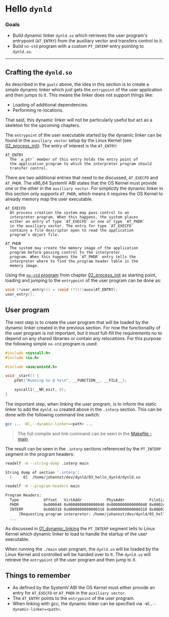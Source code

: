 # Hello `dynld`

### Goals
- Build dynamic linker `dynld.so` which retrieves the user program's
  entrypoint (`AT_ENTRY`) from the auxiliary vector and transfers
  control to it.
- Build `no-std` program with a custom `PT_INTERP` entry pointing to
  `dynld.so`.

---

## Crafting the `dynld.so`

As described in the `goals` above, the idea in this section is to
create a simple dynamic linker which just gets the `entrypoint` of the
user application and then jumps to it. This means the linker does not
support things like:
- Loading of additional dependencies.
- Performing re-locations.

That said, this dynamic linker will not be particularly useful but
act as a skeleton for the upcoming chapters.

The `entrypoint` of the user executable started by the dynamic linker
can be found in the `auxiliary vector` setup by the Linux Kernel (see
[02_process_init](../02_process_init/README.md)).
The entry of interest is the `AT_ENTRY`:
```text
AT_ENTRY
  The `a_ptr` member of this entry holds the entry point of
  the application program to which the interpreter program should
  transfer control.
```

There are two additional entries that need to be discussed,
`AT_EXECFD` and `AT_PHDR`. The x86_64 SystemV ABI states that the OS
Kernel must provide one or the other in the `auxiliary vector`.
For simplicity the dynamic linker in this section only supports
`AT_PHDR`, which means it requires the OS Kernel to already memory map
the user executable.
```text
AT_EXECFD
  At process creation the system may pass control to an
  interpreter program. When this happens, the system places
  either an entry of type `AT_EXECFD` or one of type `AT_PHDR`
  in the auxiliary vector. The entry for type `AT_EXECFD`
  contains a file descriptor open to read the application
  program’s object file.

AT_PHDR
  The system may create the memory image of the application
  program before passing control to the interpreter
  program. When this happens the `AT_PHDR` entry tells the
  interpreter where to find the program header table in the
  memory image.
```

Using the [`no-std` program](../02_process_init/entry.c) from chapter
[02_process_init](../02_process_init) as starting point, loading and
jumping to the `entrypoint` of the user program can be done as:
```c
void (*user_entry)() = (void (*)())auxv[AT_ENTRY];
user_entry();
```

## User program

The next step is to create the user program that will be loaded by
the dynamic linker created in the previous section.
For now the functionality of the user program is not important, but it
must full-fill the requirements no to depend on any shared libraries or
contain any relocations.
For this purpose the following simple `no-std` program is used:
```c
#include <syscall.h>
#include <io.h>

#include <asm/unistd.h>

void _start() {
    pfmt("Running %s @ %s\n", __FUNCTION__, __FILE__);

    syscall1(__NR_exit, 0);
}
```

The important step, when linking the user program, is to inform the
static linker to add the `dynld.so` created above in the `.interp`
section. This can be done with the following command line switch:
```bash
gcc ... -Wl,--dynamic-linker=<path> ...
```
> The full compile and link command can be seen in the [Makefile - main](./Makefile).

The result can be seen in the `.interp` sections referenced by the
`PT_INTERP` segment in the program headers:
```bash
readelf -W --string-dump .interp main

String dump of section '.interp':
  [     0]  /home/johannst/dev/dynld/03_hello_dynld/dynld.so
```
```bash
readelf -W --program-headers main

Program Headers:
  Type           Offset   VirtAddr           PhysAddr           FileSiz  MemSiz   Flg Align
  PHDR           0x000040 0x0000000000000040 0x0000000000000040 0x0002d8 0x0002d8 R   0x8
  INTERP         0x000318 0x0000000000000318 0x0000000000000318 0x000031 0x000031 R   0x1
      [Requesting program interpreter: /home/johannst/dev/dynld/03_hello_dynld/dynld.so]
  ...
```

As discussed in [01_dynamic_linking](../01_dynamic_linking/README.md)
the `PT_INTERP` segment tells to Linux Kernel which dynamic linker to
load to handle the startup of the user executable.

When running the `./main` user program, the `dynld.so` will be loaded
by the Linux Kernel and controlled will be handed over to it. The
`dynld.so` will retrieve the `entrypoint` of the user program and then
jump to it.

## Things to remember
- As defined by the SystemV ABI the OS Kernel must either provide an
  entry for `AT_EXECFD` or `AT_PHDR` in the `auxiliary vector`.
- The `AT_ENTRY` points to the `entrypoint` of the user program.
- When linking with gcc, the dynamic linker can be specified via `-Wl,--dynamic-linker=<path>`.
